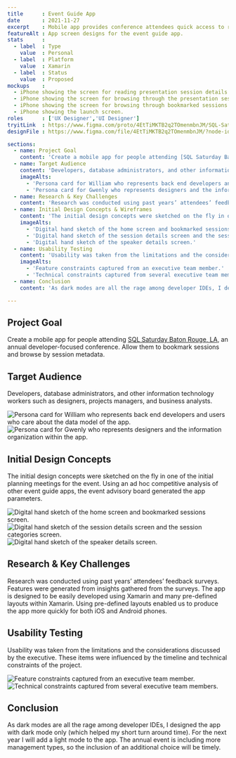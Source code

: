 ```yaml
---
title      : Event Guide App
date       : 2021-11-27
excerpt    : Mobile app provides conference attendees quick access to relevant presentation details and schedule information.
featureAlt : App screen designs for the event guide app.
stats      : 
  - label  : Type
    value  : Personal
  - label  : Platform
    value  : Xamarin
  - label  : Status
    value  : Proposed
mockups    : 
  - iPhone showing the screen for reading presentation session details.
  - iPhone showing the screen for browsing through the presentation session groups.
  - iPhone showing the screen for browsing through bookmarked sessions.
  - iPhone showing the launch screen.
roles      : ['UX Designer','UI Designer']
tryitLink  : https://www.figma.com/proto/4EtTiMKTB2q2TOmenmbnJM/SQL-Sat-Guidebook?page-id=0%3A1&node-id=4%3A1383&viewport=241%2C48%2C0.25&scaling=scale-down&starting-point-node-id=0%3A76
designFile : https://www.figma.com/file/4EtTiMKTB2q2TOmenmbnJM/?node-id=0%3A1

sections:
  - name: Project Goal
    content: 'Create a mobile app for people attending [SQL Saturday Baton Rouge, LA](https://sqlsaturday.com/2022-08-06-sqlsaturday1026/), an annual developer-focused conference. Allow them to bookmark sessions and browse by session metadata.'
  - name: Target Audience
    content: 'Developers, database administrators, and other information technology workers such as designers, projects managers, and business analysts.'
    imageAlts:
      - 'Persona card for William who represents back end developers and users who care about the data model of the app.'
      - 'Persona card for Gwenly who represents designers and the information organization within the app.'
  - name: Research & Key Challenges
    content: 'Research was conducted using past years’ attendees’ feedback surveys. Features were generated from insights gathered from the surveys. The app is designed to be easily developed using Xamarin and many pre-defined layouts within Xamarin. Using pre-defined layouts enabled us to produce the app more quickly for both iOS and Android phones.'
  - name: Initial Design Concepts & Wireframes
    content: 'The initial design concepts were sketched on the fly in one of the initial planning meetings for the event. Using an ad hoc competitive analysis of other event guide apps, the event advisory board generated the app parameters.'
    imageAlts: 
      - 'Digital hand sketch of the home screen and bookmarked sessions screen.'
      - 'Digital hand sketch of the session details screen and the session categories screen.'
      - 'Digital hand sketch of the speaker details screen.'
  - name: Usability Testing
    content: 'Usability was taken from the limitations and the considerations discussed by the executive. These items were influenced by the timeline and technical constraints of the project.'
    imageAlts: 
      - 'Feature constraints captured from an executive team member.'
      - 'Technical constraints captured from several executive team members.'
  - name: Conclusion
    content: 'As dark modes are all the rage among developer IDEs, I designed the app with dark mode only (which helped my short turn around time). For the next year I will add a light mode to the app. The annual event is including more management types, so the inclusion of an additional choice will be timely.'

---
```


## Project Goal

Create a mobile app for people attending [SQL Saturday Baton Rouge, LA](https://sqlsaturday.com/2022-08-06-sqlsaturday1026/), an annual developer-focused conference. Allow them to bookmark sessions and browse by session metadata.

## Target Audience

Developers, database administrators, and other information technology workers such as designers, projects managers, and business analysts.

![Persona card for William who represents back end developers and users who care about the data model of the app.](/images/projects/event-guide-app/persona-1.jpg)
![Persona card for Gwenly who represents designers and the information organization within the app.](/images/projects/event-guide-app/persona-2.jpg)

## Initial Design Concepts

The initial design concepts were sketched on the fly in one of the initial planning meetings for the event. Using an ad hoc competitive analysis of other event guide apps, the event advisory board generated the app parameters.

![Digital hand sketch of the home screen and bookmarked sessions screen.](/images/projects/event-guide-app/sketch-wireframe-1.jpg)
![Digital hand sketch of the session details screen and the session categories screen.](/images/projects/event-guide-app/sketch-wireframe-2.jpg)
![Digital hand sketch of the speaker details screen.](/images/projects/event-guide-app/sketch-wireframe-3.jpg)

## Research & Key Challenges

Research was conducted using past years’ attendees’ feedback surveys. Features were generated from insights gathered from the surveys. The app is designed to be easily developed using Xamarin and many pre-defined layouts within Xamarin. Using pre-defined layouts enabled us to produce the app more quickly for both iOS and Android phones.

## Usability Testing

Usability was taken from the limitations and the considerations discussed by the executive. These items were influenced by the timeline and technical constraints of the project.

![Feature constraints captured from an executive team member.](/images/projects/event-guide-app/usability-1.jpg)
![Technical constraints captured from several executive team members.](/images/projects/event-guide-app/usability-2.jpg)

## Conclusion

As dark modes are all the rage among developer IDEs, I designed the app with dark mode only (which helped my short turn around time). For the next year I will add a light mode to the app. The annual event is including more management types, so the inclusion of an additional choice will be timely.
